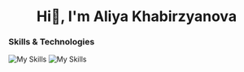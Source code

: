<h1 style="text-align: center;">Hi👋, I'm Aliya Khabirzyanova</h1>



### Skills & Technologies
![My Skills](https://go-skill-icons.vercel.app/api/icons?i=python,pytorch,huggingface)
![My Skills](https://go-skill-icons.vercel.app/api/icons?i=sql)
<!-- 
<img src="python.svg" alt="Python" width="50" />
-->


<!--
**Khabirzyanova/Khabirzyanova** is a ✨ _special_ ✨ repository because its `README.md` (this file) appears on your GitHub profile.

Here are some ideas to get you started:

- 🔭 I’m currently working on ...
- 🌱 I’m currently learning ...
- 👯 I’m looking to collaborate on ...
- 🤔 I’m looking for help with ...
- 💬 Ask me about ...
- 📫 How to reach me: ...
- 😄 Pronouns: ...
- ⚡ Fun fact: ...
-->
